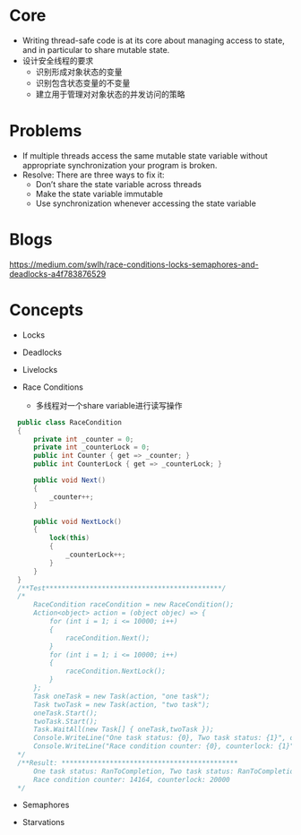 # Core
+ Writing thread-safe code is at its core about managing access to state, and in particular to share mutable state.
+ 设计安全线程的要求
  - 识别形成对象状态的变量
  - 识别包含状态变量的不变量
  - 建立用于管理对对象状态的并发访问的策略

# Problems
+ If multiple threads access the same mutable state variable without appropriate synchronization your program is broken.
+ Resolve: There are three ways to fix it:
  - Don’t share the state variable across threads
  - Make the state variable immutable
  - Use synchronization whenever accessing the state variable
  
# Blogs
https://medium.com/swlh/race-conditions-locks-semaphores-and-deadlocks-a4f783876529

# Concepts

+ Locks

+ Deadlocks

+ Livelocks

+ Race Conditions
  - 多线程对一个share variable进行读写操作
 
```csharp
  public class RaceCondition
  {
      private int _counter = 0;
      private int _counterLock = 0;
      public int Counter { get => _counter; }
      public int CounterLock { get => _counterLock; }

      public void Next()
      {
          _counter++;
      }

      public void NextLock()
      {
          lock(this)
          {
              _counterLock++;
          }
      }
  }
  /**Test********************************************/
  /*
      RaceCondition raceCondition = new RaceCondition();
      Action<object> action = (object objec) => {
          for (int i = 1; i <= 10000; i++)
          {
              raceCondition.Next();
          }
          for (int i = 1; i <= 10000; i++)
          {
              raceCondition.NextLock();
          }
      };
      Task oneTask = new Task(action, "one task");
      Task twoTask = new Task(action, "two task");
      oneTask.Start();
      twoTask.Start();
      Task.WaitAll(new Task[] { oneTask,twoTask });
      Console.WriteLine("One task status: {0}, Two task status: {1}", oneTask.Status, twoTask.Status);
      Console.WriteLine("Race condition counter: {0}, counterlock: {1}", raceCondition.Counter, raceCondition.CounterLock);
  */
  /**Result: ********************************************
      One task status: RanToCompletion, Two task status: RanToCompletion
      Race condition counter: 14164, counterlock: 20000
  */
```
+ Semaphores

+ Starvations

